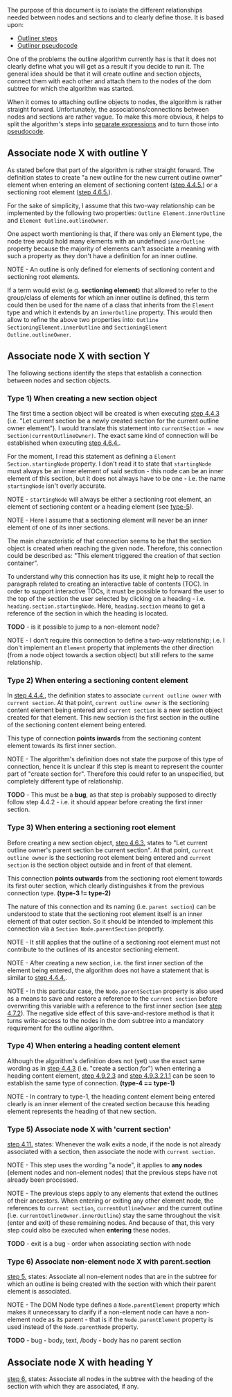 
The purpose of this document is to isolate the different relationships needed
between nodes and sections and to clearly define those. It is based upon:

* [Outliner steps](./outliner-steps.md)
* [Outliner pseudocode](./pseudocode.md)

One of the problems the outline algorithm currently has is that it does not
clearly define what you will get as a result if you decide to run it. The general
idea should be that it will create outline and section objects, connect them with
each other and attach them to the nodes of the dom subtree for which the algorithm
was started.

When it comes to attaching outline objects to nodes, the algorithm is rather
straight forward. Unfortunately, the associations/connections between nodes and
sections are rather vague. To make this more obvious, it helps to split the
algorithm's steps into [separate expressions](./outliner-steps.md) and to turn
those into [pseudocode](./pseudocode.md/#visit-func).

<!-- ####################################################################### -->
<h2 id="node-outline">Associate node X with outline Y</h2>

As stated before that part of the algorithm is rather straight forward. The
definition states to create "a new outline for the new current outline owner"
element when entering an element of sectioning content
([step 4.4.5.](./outliner-steps.md/#4-4-5)) or a sectioning root element
([step 4.6.5.](./outliner-steps.md/#4-6-5)).

For the sake of simplicity, I assume that this two-way relationship can be
implemented by the following two properties: `Outline Element.innerOutline` and
`Element Outline.outlineOwner`.

One aspect worth mentioning is that, if there was only an Element type, the
node tree would hold many elements with an undefined `innerOutline` property
because the majority of elements can't associate a meaning with such a property
as they don't have a definition for an inner outline.

NOTE - An outline is only defined for elements of sectioning content and
sectioning root elements.

If a term would exist (e.g. **sectioning element**) that allowed to refer to the
group/class of elements for which an inner outline is defined, this term could
then be used for the name of a class that inherits from the `Element` type and
which it extends by an `innerOutline` property. This would then allow to refine
the above two properties into: `Outline SectioningElement.innerOutline` and
`SectioningElement Outline.outlineOwner`.

<!-- ####################################################################### -->
<h2 id="node-section">Associate node X with section Y</h2>

The following sections identify the steps that establish a connection between
nodes and section objects.

<!-- ======================================================================= -->
<h3 id="type-1">Type 1) When creating a new section object</h3>

The first time a section object will be created is when executing
[step 4.4.3](./outliner-steps.md/#4-4-3) (i.e. "Let current section be a newly
created section for the current outline owner element"). I would translate this
statement into `currentSection = new Section(currentOutlineOwner)`.
The exact same kind of connection will be established when executing
[step 4.6.4.](./outliner-steps.md/#4-6-4).

For the moment, I read this statement as defining a `Element Section.startingNode`
property. I don't read it to state that `startingNode` must always be an inner
element of said section - this node can be an inner element of this section, but
it does not always have to be one - i.e. the name `startingNode` isn't overly
accurate.

NOTE - `startingNode` will always be either a sectioning root element, an element
of sectioning content or a heading element (see [type-5](#type-5)).

NOTE - Here I assume that a sectioning element will never be an inner element of
one of its inner sections.

The main characteristic of that connection seems to be that the section object
is created when reaching the given node. Therefore, this connection could be
described as: "This element triggered the creation of that section container".

To understand why this connection has its use, it might help to recall the
paragraph related to creating an interactive table of contents (TOC). In order
to support interactive TOCs, it must be possible to forward the user to the top
of the section the user selected by clicking on a heading - i.e.
`heading.section.startingNode`. Here, `heading.section` means to get a
reference of the section in which the heading is located.

**TODO** - is it possible to jump to a non-element node?

NOTE - I don't require this connection to define a two-way relationship; i.e. I
don't implement an `Element` property that implements the other direction (from
a node object towards a section object) but still refers to the same relationship.

<!-- ======================================================================= -->
<h3 id="type-2">Type 2) When entering a sectioning content element</h3>

In [step 4.4.4.](./outliner-steps.md/#4-4-4), the definition states to
associate `current outline owner` with `current section`. At that point,
`current outline owner` is the sectioning content element being entered and 
`current section` is a new section object created for that element. This new
section is the first section in the outline of the sectioning content element
being entered.

This type of connection **points inwards** from the sectioning content element
towards its first inner section.

NOTE - The algorithm's definition does not state the purpose of this type of
connection, hence it is unclear if this step is meant to represent the counter
part of "create section for". Therefore this could refer to an unspecified, but
completely different type of relationship.

**TODO** - This must be a **bug**, as that step is probably supposed to directly
follow step 4.4.2 - i.e. it should appear before creating the first inner section.

<!-- ======================================================================= -->
<h3 id="type-3">Type 3) When entering a sectioning root element</h3>

Before creating a new section object, [step 4.6.3.](./outliner-steps.md/#4-6-3)
states to "Let current outline owner's parent section be current section". At
that point, `current outline owner` is the sectioning root element being entered
and `current section` is the section object outside and in front of that element.

This connection **points outwards** from the sectioning root element towards its
first outer section, which clearly distinguishes it from the previous connection
type. **(type-3 != type-2)**

The nature of this connection and its naming (i.e. `parent section`) can be
understood to state that the sectioning root element itself is an inner element
of that outer section. So it should be intended to implement this connection
via a `Section Node.parentSection` property.

NOTE - It still applies that the outline of a sectioning root element must not
contribute to the outlines of its ancestor sectioning element.

NOTE - After creating a new section, i.e. the first inner section of the element
being entered, the algorithm does not have a statement that is similar to
[step 4.4.4.](./outliner-steps.md/#4-4-4).

NOTE - In this particular case, the `Node.parentSection` property is also used
as a means to save and restore a reference to the `current section` before
overwriting this variable with a reference to the first inner section (see
[step 4.7.2](./outliner-steps.md/#4-7-2)). The negative side effect of this
save-and-restore method is that it turns write-access to the nodes in the dom
subtree into a mandatory requirement for the outline algorithm.

<!-- ======================================================================= -->
<h3 id="type-4">Type 4) When entering a heading content element</h3>

Although the algorithm's definition does not (yet) use the exact same wording as
in [step 4.4.3](./outliner-steps.md/#4-4-3) (i.e. "create a section *for*") when
entering a heading content element, [step 4.9.2.3](./outliner-steps.md/#4-9-2-3) and
[step 4.9.3.2.1.1](./outliner-steps.md/#4-9-3-2-1-1) can be seen to establish the
same type of connection. **(type-4 == type-1)**

NOTE - In contrary to type-1, the heading content element being entered clearly
is an inner element of the created section because this heading element represents
the heading of that new section.

<!-- ======================================================================= -->
<h3 id="type-5">Type 5) Associate node X with 'current section'</h3>

[step 4.11.](./outliner-steps.md/#4-11) states:
Whenever the walk exits a node, if the node is not already associated with a
section, then associate the node with `current section`.

NOTE - This step uses the wording "a node", it applies to **any nodes** (element
nodes and non-element nodes) that the previous steps have not already been processed.

NOTE - The previous steps apply to any elements that extend the outlines of their
ancestors. When entering or exiting any other element node, the references to
`current section`, `currentOutlineOwner` and the current outline (i.e.
`currentOutlineOwner.innerOutline`) stay the same throughout the visit (enter and
exit) of these remaining nodes. And because of that, this very step could also be
executed when **entering** these nodes.

**TODO** - exit is a bug - order when associating section with node

<!-- ======================================================================= -->
<h3 id="type-6">Type 6) Associate non-element node X with parent.section</h3>

[step 5.](./outliner-steps.md/#5) states:
Associate all non-element nodes that are in the subtree for which an outline is
being created with the section with which their parent element is associated.

NOTE - The DOM Node type defines a `Node.parentElement` property which makes it
unnecessary to clarify if a non-element node can have a non-element node as its
parent - that is if the `Node.parentElement` property is used instead of the
`Node.parentNode` property.

**TODO** - bug - body, text, /body - body has no parent section

<!-- ####################################################################### -->
<h2 id="node-heading">Associate node X with heading Y</h2>

[step 6.](./outliner-steps.md/#6) states:
Associate all nodes in the subtree with the heading of the section with which
they are associated, if any.
